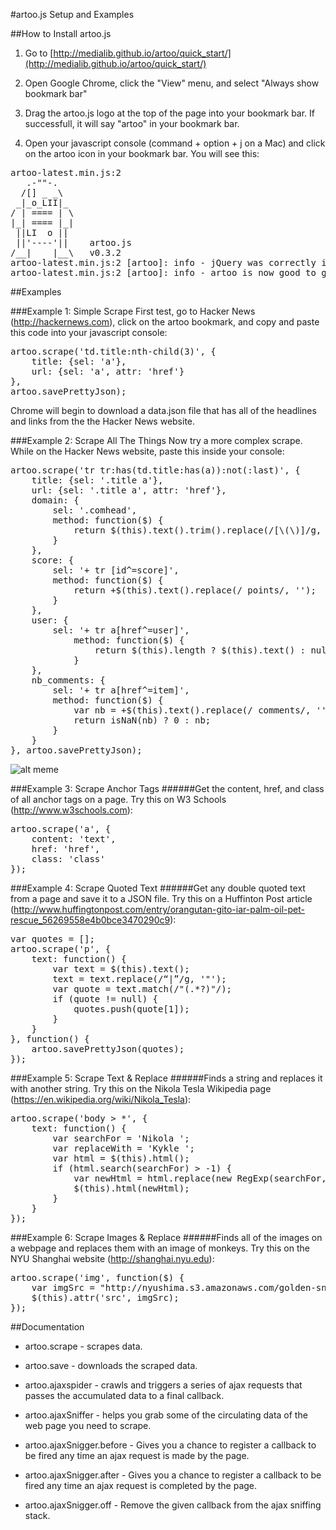 #artoo.js Setup and Examples

##How to Install artoo.js
1. Go to [http://medialib.github.io/artoo/quick_start/](http://medialib.github.io/artoo/quick_start/)

2. Open Google Chrome, click the "View" menu, and select "Always show bookmark bar"

3. Drag the artoo.js logo at the top of the page into your bookmark bar. If successfull, it will say "artoo" in your bookmark bar. 

4. Open your javascript console (command + option + j on a Mac) and click on the artoo icon in your bookmark bar. You will see this:

<pre>
artoo-latest.min.js:2    
   .-""-.   
  /[] _ _\  
 _|_o_LII|_ 
/ | ==== | \
|_| ==== |_|
 ||LI  o ||
 ||'----'||    artoo.js
/__|    |__\   v0.3.2
artoo-latest.min.js:2 [artoo]: info - jQuery was correctly injected into your page (v2.1.3).
artoo-latest.min.js:2 [artoo]: info - artoo is now good to go! "
</pre>

##Examples

###Example 1: Simple Scrape
First test, go to Hacker News (http://hackernews.com), click on the artoo bookmark, and copy and paste this code into your javascript console:

<pre>
artoo.scrape('td.title:nth-child(3)', {
	title: {sel: 'a'},
	url: {sel: 'a', attr: 'href'}
}, 
artoo.savePrettyJson);
</pre>

Chrome will begin to download a data.json file that has all of the headlines and links from the the Hacker News website.

###Example 2: Scrape All The Things
Now try a more complex scrape. While on the Hacker News website, paste this inside your console:

<pre>
artoo.scrape('tr tr:has(td.title:has(a)):not(:last)', {
	title: {sel: '.title a'},
	url: {sel: '.title a', attr: 'href'},
	domain: {
		sel: '.comhead',
		method: function($) {
			return $(this).text().trim().replace(/[\(\)]/g, '');
	    }
	},
	score: {
		sel: '+ tr [id^=score]',
		method: function($) {
			return +$(this).text().replace(/ points/, '');
	    }
	},
	user: {
		sel: '+ tr a[href^=user]',
    		method: function($) {
      			return $(this).length ? $(this).text() : null;
    		}
  	},
	nb_comments: {
		sel: '+ tr a[href^=item]',
		method: function($) {
			var nb = +$(this).text().replace(/ comments/, '');
			return isNaN(nb) ? 0 : nb;
		}
	}
}, artoo.savePrettyJson);
</pre>

![alt meme](http://oi60.tinypic.com/12375mt.jpg)

###Example 3: Scrape Anchor Tags
######Get the content, href, and class of all anchor tags on a page. Try this on W3 Schools (http://www.w3schools.com):
<pre>
artoo.scrape('a', {
	content: 'text', 
	href: 'href', 
	class: 'class'
});
</pre>

###Example 4: Scrape Quoted Text
######Get any double quoted text from a page and save it to a JSON file. Try this on a Huffinton Post article (http://www.huffingtonpost.com/entry/orangutan-gito-iar-palm-oil-pet-rescue_56269558e4b0bce3470290c9):
<pre>
var quotes = [];
artoo.scrape('p', {
	text: function() {
		var text = $(this).text();
		text = text.replace(/“|”/g, '"');
		var quote = text.match(/"(.*?)"/);
		if (quote != null) {
			quotes.push(quote[1]);
		}
	}
}, function() {
	artoo.savePrettyJson(quotes);
});
</pre>

###Example 5: Scrape Text & Replace
######Finds a string and replaces it with another string. Try this on the Nikola Tesla Wikipedia page (https://en.wikipedia.org/wiki/Nikola_Tesla):
<pre>
artoo.scrape('body > *', {
	text: function() {
		var searchFor = 'Nikola ';
		var replaceWith = 'Kykle ';
		var html = $(this).html();
		if (html.search(searchFor) > -1) {
			var newHtml = html.replace(new RegExp(searchFor, 'g'), replaceWith);
			$(this).html(newHtml);
		}
	}
});
</pre>

###Example 6: Scrape Images & Replace
######Finds all of the images on a webpage and replaces them with an image of monkeys. Try this on the NYU Shanghai website (http://shanghai.nyu.edu):
<pre>
artoo.scrape('img', function($) {
	var imgSrc = "http://nyushima.s3.amazonaws.com/golden-snub-nose.jpg";
	$(this).attr('src', imgSrc);
});
</pre>

##Documentation

* artoo.scrape - scrapes data.

* artoo.save - downloads the scraped data.

* artoo.ajaxspider - crawls and triggers a series of ajax requests that passes the accumulated data to a final callback.

* artoo.ajaxSniffer - helps you grab some of the circulating data of the web page you need to scrape.

* artoo.ajaxSnigger.before - Gives you a chance to register a callback to be fired any time an ajax request is made by the page.

* artoo.ajaxSnigger.after - Gives you a chance to register a callback to be fired any time an ajax request is completed by the page.

* artoo.ajaxSnigger.off - Remove the given callback from the ajax sniffing stack.

